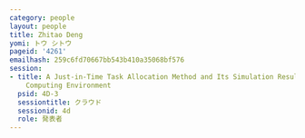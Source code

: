 ```yaml
---
category: people
layout: people
title: Zhitao Deng
yomi: トウ シトウ
pageid: '4261'
emailhash: 259c6fd70667bb543b410a35068bf576
session:
- title: A Just-in-Time Task Allocation Method and Its Simulation Result in Wearable-Mobile
    Computing Environment
  psid: 4D-3
  sessiontitle: クラウド
  sessionid: 4d
  role: 発表者
---
```

